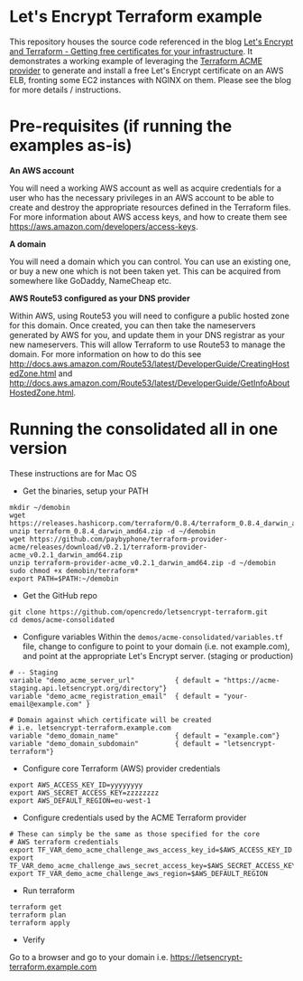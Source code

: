 # Let's Encrypt Terraform example

This repository houses the source code referenced in the blog [Let's Encrypt and Terraform - Getting free certificates for your infrastructure](https://opencredo.com/letsencrypt-terraform). It demonstrates a working example of leveraging the [Terraform ACME provider](https://github.com/paybyphone/terraform-provider-acme) to generate and install a free Let's Encrypt certificate on an AWS ELB, fronting some EC2 instances with NGINX on them. Please see the blog for more details / instructions.


# Pre-requisites (if running the examples as-is) 
**An AWS account**

You will need a working AWS account as well as acquire credentials for a user who has the necessary privileges in an AWS account to be able to create and destroy the appropriate resources defined in the Terraform files. For more information about AWS access keys, and how to create them see https://aws.amazon.com/developers/access-keys.

**A domain** 

You will need a domain which you can control. You can use an existing one, or buy a new one which is not been taken yet. This can be acquired from somewhere like GoDaddy, NameCheap etc. 

**AWS Route53 configured as your DNS provider**

Within AWS, using Route53 you will need to configure a public hosted zone for this domain. Once created, you can then take the nameservers generated by AWS for you, and update them in your DNS registrar as your new nameservers. This will allow Terraform to use Route53 to manage the domain. For more information on how to do this see http://docs.aws.amazon.com/Route53/latest/DeveloperGuide/CreatingHostedZone.html and http://docs.aws.amazon.com/Route53/latest/DeveloperGuide/GetInfoAboutHostedZone.html.

# Running the consolidated all in one version 
These instructions are for Mac OS

* Get the binaries, setup your PATH
````
mkdir ~/demobin
wget https://releases.hashicorp.com/terraform/0.8.4/terraform_0.8.4_darwin_amd64.zip
unzip terraform_0.8.4_darwin_amd64.zip -d ~/demobin
wget https://github.com/paybyphone/terraform-provider-acme/releases/download/v0.2.1/terraform-provider-acme_v0.2.1_darwin_amd64.zip
unzip terraform-provider-acme_v0.2.1_darwin_amd64.zip -d ~/demobin
sudo chmod +x demobin/terraform*
export PATH=$PATH:~/demobin
````

* Get the GitHub repo
````
git clone https://github.com/opencredo/letsencrypt-terraform.git
cd demos/acme-consolidated
````


* Configure variables
Within the `demos/acme-consolidated/variables.tf` file, change to configure to point to your domain (i.e. not example.com), and point at the appropriate Let's Encrypt server. (staging or production)

````
# -- Staging
variable "demo_acme_server_url"          { default = "https://acme-staging.api.letsencrypt.org/directory"}
variable "demo_acme_registration_email"  { default = "your-email@example.com" }

# Domain against which certificate will be created
# i.e. letsencrypt-terraform.example.com
variable "demo_domain_name"              { default = "example.com"}
variable "demo_domain_subdomain"         { default = "letsencrypt-terraform"}
````

* Configure core Terraform (AWS) provider credentials
```` 
export AWS_ACCESS_KEY_ID=yyyyyyyy 
export AWS_SECRET_ACCESS_KEY=zzzzzzzz 
export AWS_DEFAULT_REGION=eu-west-1
````

* Configure credentials used by the ACME Terraform provider
````
# These can simply be the same as those specified for the core 
# AWS terraform credentials 
export TF_VAR_demo_acme_challenge_aws_access_key_id=$AWS_ACCESS_KEY_ID 
export TF_VAR_demo_acme_challenge_aws_secret_access_key=$AWS_SECRET_ACCESS_KEY
export TF_VAR_demo_acme_challenge_aws_region=$AWS_DEFAULT_REGION
````

* Run terraform
````
terraform get
terraform plan 
terraform apply
````

* Verify

Go to a browser and go to your domain i.e. https://letsencrypt-terraform.example.com

